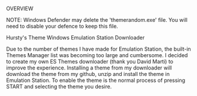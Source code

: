 OVERVIEW

NOTE:	Windows Defender may delete the 'themerandom.exe' file. You will need to disable your defence to keep this file.

Hursty's Theme Windows Emulation Station Downloader

Due to the number of themes I have made for Emulation Station, the built-in Themes Manager list was becoming too large and cumbersome. I decided to create my own ES Themes downloader (thank you David Marti) to improve the experience.
Installing a theme from my downloader will download the theme from my github, unzip and install the theme in Emulation Station. To enable the theme is the normal process of pressing START and selecting the theme you desire.

